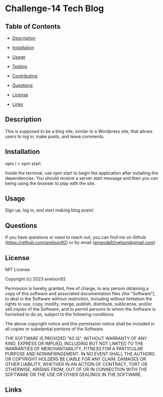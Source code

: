 # Challenge-14 Tech Blog

## Table of Contents
  
  
 * [Description](#Description)
  
 * [Installation](#Installation)
  
 * [Usage](#Usage)
  
 * [Testing](#Testing)
  
 * [Contributing](#Contributing)
  
 * [Questions](#Questions)
  
 * [License](#License)
 
 * [Links](#Links)
  
## Description
  
This is supposed to be a blog site, similar to a Wordpress site, that allows users to log in, make posts, and leave comments. 

## Installation
  
npm i > npm start

Inside the terminal, use npm start to begin the application after installing the dependencies. You should receive a server start message and then you can being using the browser to play with the site. 
  
## Usage
  
Sign up, log in, and start making blog posts!
  
## Questions
  
If you have questions or need to reach out, you can find me on Github (https://github.com/anelson92) or by email (amanda92nelson@gmail.com)
 
## License 

MIT License

Copyright (c) 2023 anelson92

Permission is hereby granted, free of charge, to any person obtaining a copy
of this software and associated documentation files (the "Software"), to deal
in the Software without restriction, including without limitation the rights
to use, copy, modify, merge, publish, distribute, sublicense, and/or sell
copies of the Software, and to permit persons to whom the Software is
furnished to do so, subject to the following conditions:

The above copyright notice and this permission notice shall be included in all
copies or substantial portions of the Software.

THE SOFTWARE IS PROVIDED "AS IS", WITHOUT WARRANTY OF ANY KIND, EXPRESS OR
IMPLIED, INCLUDING BUT NOT LIMITED TO THE WARRANTIES OF MERCHANTABILITY,
FITNESS FOR A PARTICULAR PURPOSE AND NONINFRINGEMENT. IN NO EVENT SHALL THE
AUTHORS OR COPYRIGHT HOLDERS BE LIABLE FOR ANY CLAIM, DAMAGES OR OTHER
LIABILITY, WHETHER IN AN ACTION OF CONTRACT, TORT OR OTHERWISE, ARISING FROM,
OUT OF OR IN CONNECTION WITH THE SOFTWARE OR THE USE OR OTHER DEALINGS IN THE
SOFTWARE.

## Links
